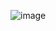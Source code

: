 ![image](https://github.com/VasyaTarn/asp_hw_2/assets/126779570/cd242580-7c87-49e4-b3cb-34da8ade89b5)
